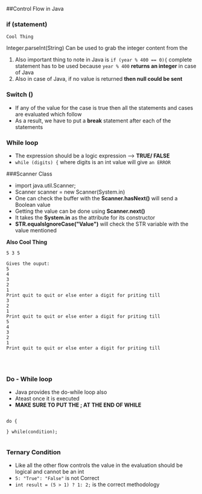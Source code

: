 ##Control Flow in Java


### if (statement)


`Cool Thing`

Integer.parseInt(String) Can be used to grab the integer content from the 

1. Also important thing to note in Java is `if (year % 400 == 0){` complete statement has to be used because `year % 400` **returns an integer** in case of Java
2. Also in case of Java, if no value is returned **then null could be sent**


### Switch ()

*  If any of the value for the case is true then all the statements and cases are evaluated which follow
*  As a result, we have to put a **break** statement after each of the statements


### While loop

*  The expression should be a logic expression --> **TRUE/ FALSE**
*  `while (digits) {` where digits is an int value will give `an ERROR`

###Scanner Class

*  import java.util.Scanner;
*  Scanner scanner = new Scanner(System.in)
*  One can check the buffer with the **Scanner.hasNext()** will send a Boolean value
*  Getting the value can be done using **Scanner.next()**
*  It takes the **System.in** as the attribute for its constructor
*  **STR.equalsIgnoreCase("Value")** will check the STR variable with the value mentioned


**Also Cool Thing**

````
5 3 5

Gives the ouput:
5
4
3
2
1
Print quit to quit or else enter a digit for priting till
3
2
1
Print quit to quit or else enter a digit for priting till
5
4
3
2
1
Print quit to quit or else enter a digit for priting till




````

### Do - While loop

*  Java provides the do-while loop also
*  Ateast once it is executed
*  **MAKE SURE TO PUT THE ; AT THE END OF WHILE**

````

do {

} while(condition);


`````


### Ternary Condition

*  Like all the other flow controls the value in the evaluation should be logical and cannot be an int
*  `5: "True": "False"` is not Correct
*  `int result = (5 > 1) ? 1: 2;` is the correct methodology








	


